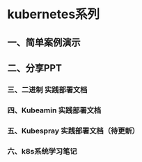# kubernetes系列
## 一、简单案例演示

## 二、分享PPT

### 三、二进制 实践部署文档

### 四、Kubeamin 实践部署文档

### 五、Kubespray 实践部署文档（待更新）

### 六、k8s系统学习笔记

